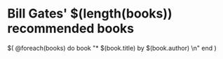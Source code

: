 <!-- app/resources/books/views/billgatesbooks.jl.md -->
# Bill Gates' $(length(books)) recommended books
$(
  @foreach(books) do book
    "* $(book.title) by $(book.author) \n"
  end
)
